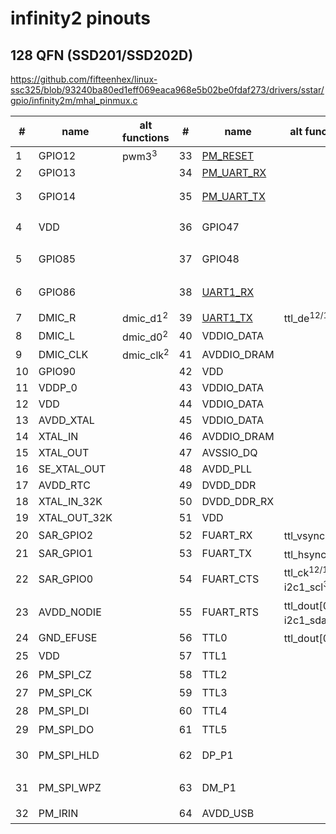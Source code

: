 # infinity2 pinouts

## 128 QFN (SSD201/SSD202D)

https://github.com/fifteenhex/linux-ssc325/blob/93240ba80ed1eff069eaca968e5b02be0fdaf273/drivers/sstar/gpio/infinity2m/mhal_pinmux.c

| #  | name         | alt functions        | #  | name                                       | alt functions                                    | #  | name               | alt functions                            | #   | name                                 | alt functions                            |
|----|--------------|----------------------|----|--------------------------------------------|--------------------------------------------------|----|--------------------|------------------------------------------|-----|--------------------------------------|------------------------------------------|
| 1  | GPIO12       | pwm3<sup>3</sup>     | 33 | [PM_RESET](/ip/commonpins.md#pm_reset)     |                                                  | 65 | TTL6               |                                          | 97  | SD_D2<sup>1</sup>                    |                                          |
| 2  | GPIO13       |                      | 34 | [PM_UART_RX](/ip/commonpins.md#pm_uart_rx) |                                                  | 66 | TTL7               |                                          | 98  | VDDP_1                               |                                          |
| 3  | GPIO14       |                      | 35 | [PM_UART_TX](/ip/commonpins.md#pm_uart_tx) |                                                  | 67 | TTL8               |                                          | 99  | GPIO0                                | eth1_mdio i2s_wck<sup>3</sup>            |
| 4  | VDD          |                      | 36 | GPIO47                                     |                                                  | 68 | TTL9               |                                          | 100 | GPIO1                                | eth1_mdc i2s_bck<sup>3</sup>             |
| 5  | GPIO85       |                      | 37 | GPIO48                                     |                                                  | 69 | TTL10              |                                          | 101 | GPIO2                                | i2c1_scl<sup>5</sup> i2s_sdi<sup>3</sup> |
| 6  | GPIO86       |                      | 38 | [UART1_RX](/ip/commonpins.md#uart1_rx)     |                                                  | 70 | TTL11              |                                          | 102 | GPIO3                                | i2c1_sda<sup>5</sup> i2s_sdo<sup>3</sup> |
| 7  | DMIC_R       | dmic_d1<sup>2</sup>  | 39 | [UART1_TX](/ip/commonpins.md#uart1_tx)     | ttl_de<sup>12/13</sup>                           | 71 | TTL12              |                                          | 103 | [PM_LED0](/ip/commonpins.md#pm_led0) |                                          |
| 8  | DMIC_L       | dmic_d0<sup>2</sup>  | 40 | VDDIO_DATA                                 |                                                  | 72 | TTL13              |                                          | 104 | [PM_LED1](/ip/commonpins.md#pm_led1) |                                          |
| 9  | DMIC_CLK     | dmic_clk<sup>2</sup> | 41 | AVDDIO_DRAM                                |                                                  | 73 | TTL14              |                                          | 105 | VDD                                  |                                          |
| 10 | GPIO90       |                      | 42 | VDD                                        |                                                  | 74 | TTL15              |                                          | 106 | AVDD_ETH                             |                                          |
| 11 | VDDP_0       |                      | 43 | VDDIO_DATA                                 |                                                  | 75 | AVDD1              |                                          | 107 | ETH_RN                               |                                          |
| 12 | VDD          |                      | 44 | VDDIO_DATA                                 |                                                  | 76 | VDDP_1             |                                          | 108 | ETH_RP                               |                                          |
| 13 | AVDD_XTAL    |                      | 45 | VDDIO_DATA                                 |                                                  | 77 | VDD                |                                          | 109 | ETH_TN                               |                                          |
| 14 | XTAL_IN      |                      | 46 | AVDDIO_DRAM                                |                                                  | 78 | VDD                |                                          | 110 | ETH_TP                               |                                          |
| 15 | XTAL_OUT     |                      | 47 | AVSSIO_DQ                                  |                                                  | 79 | TTL16              | mdio?                                    | 111 | DP_P2                                |                                          |
| 16 | SE_XTAL_OUT  |                      | 48 | AVDD_PLL                                   |                                                  | 80 | TTL17              | mdc?                                     | 112 | DM_P2                                |                                          |
| 17 | AVDD_RTC     |                      | 49 | DVDD_DDR                                   |                                                  | 81 | TTL18              |                                          | 113 | AVDD_USB                             |                                          |
| 18 | XTAL_IN_32K  |                      | 50 | DVDD_DDR_RX                                |                                                  | 82 | TTL19              |                                          | 114 | AVDD_AUD                             |                                          |
| 19 | XTAL_OUT_32K |                      | 51 | VDD                                        |                                                  | 83 | TTL20              | rmii_rxd0?                               | 115 | AUD_LINEOUT_R0                       |                                          |
| 20 | SAR_GPIO2    |                      | 52 | FUART_RX                                   | ttl_vsync<sup>12/13</sup>                        | 84 | TTL21              | rmii_rxd1?                               | 116 | AUD_LINEOUT_L0                       |                                          |
| 21 | SAR_GPIO1    |                      | 53 | FUART_TX                                   | ttl_hsync<sup>12/13</sup>                        | 85 | TTL22              | rmii_txd0?                               | 117 | AUD_MICCM0                           |                                          |
| 22 | SAR_GPIO0    |                      | 54 | FUART_CTS                                  | ttl_ck<sup>12/13</sup> i2c1_scl<sup>3</sup>      | 86 | TTL23              | rmii_txd1?                               | 118 | AUD_MICIN0                           |                                          |
| 23 | AVDD_NODIE   |                      | 55 | FUART_RTS                                  | ttl_dout[0]<sup>12/13</sup> i2c1_sda<sup>3</sup> | 87 | TTL24              | rmii_txen?                               | 119 | AUD_VRM_DAC                          |                                          |
| 24 | GND_EFUSE    |                      | 56 | TTL0                                       | ttl_dout[0]<sup>1</sup>                          | 88 | TTL25              |                                          | 120 | AUD_VAG                              |                                          |
| 25 | VDD          |                      | 57 | TTL1                                       |                                                  | 89 | TTL26              |                                          | 121 | GPIO4                                | pwm0<sup>3</sup>                         |
| 26 | PM_SPI_CZ    |                      | 58 | TTL2                                       |                                                  | 90 | TTL27              |                                          | 122 | GPIO5                                | pwm1<sup>4</sup>                         |
| 27 | PM_SPI_CK    |                      | 59 | TTL3                                       |                                                  | 91 | PM_SD_CDZ          |                                          | 123 | GPIO6                                | i2c0_scl<sup>4</sup>                     |
| 28 | PM_SPI_DI    |                      | 60 | TTL4                                       |                                                  | 92 | SD_D1<sup>1</sup>  | pwm2<sup>6</sup>                         | 124 | GPIO7                                | i2c0_sda<sup>4</sup>                     |
| 29 | PM_SPI_DO    |                      | 61 | TTL5                                       |                                                  | 93 | SD_D0<sup>1</sup>  | i2s_wck<sup>3</sup>                      | 125 | UART2_RX                             | spi0_cz<sup>5</sup>                      |
| 30 | PM_SPI_HLD   |                      | 62 | DP_P1                                      |                                                  | 94 | SD_CLK<sup>1</sup> | i2c1_scl<sup>5</sup> i2s_bck<sup>3</sup> | 126 | UART2_TX                             | spi0_ck<sup>5</sup>                      |
| 31 | PM_SPI_WPZ   |                      | 63 | DM_P1                                      |                                                  | 95 | SD_CMD<sup>1</sup> | i2c1_sda<sup>5</sup> i2s_sdi<sup>3</sup> | 127 | GPIO10                               | spi0_di<sup>5</sup>                      |
| 32 | PM_IRIN      |                      | 64 | AVDD_USB                                   |                                                  | 96 | SD_D3<sup>1</sup>  | i2s_sdo<sup>3</sup>                      | 128 | GPIO11                               | spi0_do<sup>5</sup>                      |
